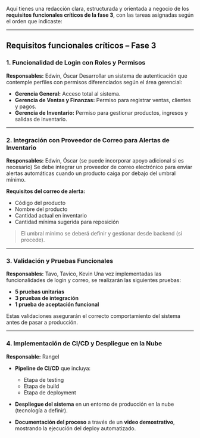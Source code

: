 Aquí tienes una redacción clara, estructurada y orientada a negocio de los **requisitos funcionales críticos de la fase 3**, con las tareas asignadas según el orden que indicaste:

---

## Requisitos funcionales críticos – Fase 3

### 1. **Funcionalidad de Login con Roles y Permisos**

**Responsables:** Edwin, Óscar
Desarrollar un sistema de autenticación que contemple perfiles con permisos diferenciados según el área gerencial:

* **Gerencia General:** Acceso total al sistema.
* **Gerencia de Ventas y Finanzas:** Permiso para registrar ventas, clientes y pagos.
* **Gerencia de Inventario:** Permiso para gestionar productos, ingresos y salidas de inventario.

---

### 2. **Integración con Proveedor de Correo para Alertas de Inventario**

**Responsables:** Edwin, Óscar (se puede incorporar apoyo adicional si es necesario)
Se debe integrar un proveedor de correo electrónico para enviar alertas automáticas cuando un producto caiga por debajo del umbral mínimo.

**Requisitos del correo de alerta:**

* Código del producto
* Nombre del producto
* Cantidad actual en inventario
* Cantidad mínima sugerida para reposición

> El umbral mínimo se deberá definir y gestionar desde backend (si procede).

---

### 3. **Validación y Pruebas Funcionales**

**Responsables:** Tavo, Tavico, Kevin
Una vez implementadas las funcionalidades de login y correo, se realizarán las siguientes pruebas:

* **5 pruebas unitarias**
* **3 pruebas de integración**
* **1 prueba de aceptación funcional**

Estas validaciones asegurarán el correcto comportamiento del sistema antes de pasar a producción.

---

### 4. **Implementación de CI/CD y Despliegue en la Nube**

**Responsable:** Rangel

* **Pipeline de CI/CD** que incluya:

  * Etapa de testing
  * Etapa de build
  * Etapa de deployment
* **Despliegue del sistema** en un entorno de producción en la nube (tecnología a definir).
* **Documentación del proceso** a través de un **video demostrativo**, mostrando la ejecución del deploy automatizado.

